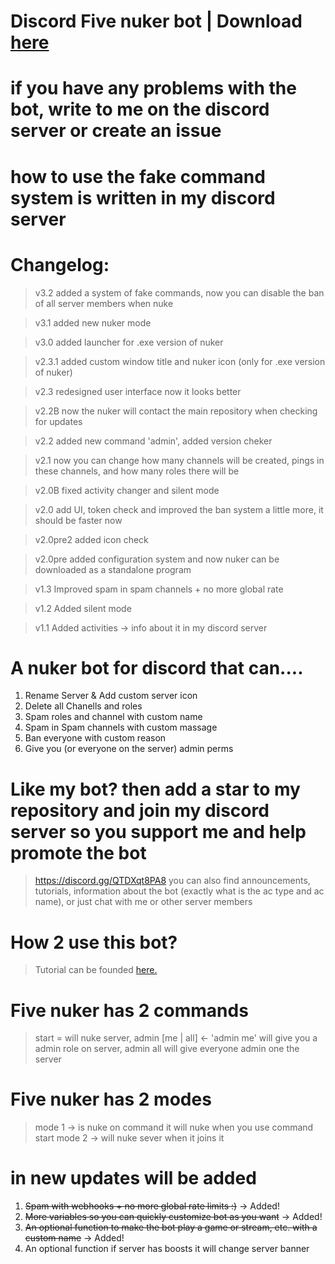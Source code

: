# Discord Five nuker bot | Download [here](https://github.com/glitch65/Discord-Five-nuker-bot/raw/launcher/launcher.exe)

# if you have any problems with the bot, write to me on the discord server or create an issue
# how to use the fake command system is written in my discord server

# Changelog:
> v3.2 added a system of fake commands, now you can disable the ban of all server members when nuke

> v3.1 added new nuker mode

> v3.0 added launcher for .exe version of nuker

> v2.3.1 added custom window title and nuker icon (only for .exe version of nuker)

> v2.3 redesigned user interface now it looks better

> v2.2B now the nuker will contact the main repository when checking for updates

> v2.2 added new command 'admin', added version cheker

> v2.1 now you can change how many channels will be created, pings in these channels, and how many roles there will be

> v2.0B fixed activity changer and silent mode

> v2.0 add UI, token check and improved the ban system a little more, it should be faster now

> v2.0pre2 added icon check

> v2.0pre added configuration system and now nuker can be downloaded as a standalone program 

> v1.3 Improved spam in spam channels + no more global rate

> v1.2 Added silent mode 

> v1.1 Added activities → info about it in my discord server

# A nuker bot for discord that can....

1. Rename Server & Add custom server icon
2. Delete all Chanells and roles
3. Spam roles and channel with custom name
4. Spam in Spam channels with custom massage
5. Ban everyone with custom reason
6. Give you (or everyone on the server) admin perms



# Like my bot? then add a star to my repository and join my discord server so you support me and help promote the bot  

> https://discord.gg/QTDXqt8PA8 you can also find announcements, tutorials, information about the bot (exactly what is the ac type and ac name), or just chat with me or other server members 

# How 2 use this bot?
> Tutorial can be founded [here.](https://github.com/glitch65/Discord-Five-nuker-bot/blob/random-stuff/h2u.md)

# Five nuker has 2 commands
> start = will nuke server, admin [me | all] <- 'admin me' will give you a admin role on server, admin all will give everyone admin one the server

# Five nuker has 2 modes
> mode 1 -> is nuke on command it will nuke when you use command start
> mode 2 -> will nuke sever when it joins it

# in new updates will be added

1. ~~Spam with webhooks + no more global rate limits :)~~ → Added!
2. ~~More variables so you can quickly customize bot as you want~~ → Added!
3. ~~An optional function to make the bot play a game or stream, etc. with a custom name~~ → Added!
4. An optional function if server has boosts it will change server banner

